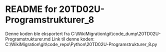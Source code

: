 # README for 20TD02U-Programstrukturer_8
Denne koden ble eksportert fra C:\WikiMigration\git\code_dump\20TD02U-Programstrukturer.md
Link til denne koden: C:\WikiMigration\git\code_repo\Python\20TD02U-Programstrukturer_8.py
